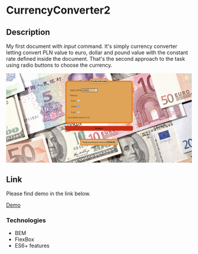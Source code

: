 # CurrencyConverter2

## Description

My first document with *input* command.
It's simply currency converter letting convert PLN value to euro, dollar and pound value with the constant rate defined inside the document.
That's the second approach to the task using radio buttons to choose the currency.

![QuickLook](images/screenshot.PNG)

## Link

Please find demo in the link below.

[Demo](https://marti2929.github.io/CurrencyConverter2/)

### Technologies
- BEM
- FlexBox
- ES6+ features
